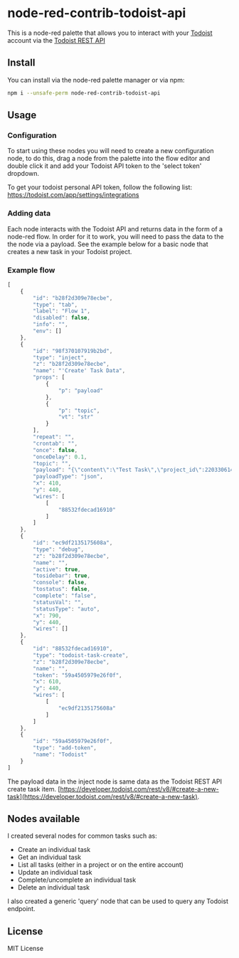 # node-red-contrib-todoist-api

This is a node-red palette that allows you to interact with your [Todoist](https://todoist.com) account via the [Todoist REST API](https://developer.todoist.com/rest/v1/#overview)

## Install

You can install via the node-red palette manager or via npm:

```bash
npm i --unsafe-perm node-red-contrib-todoist-api
```
## Usage
### Configuration

To start using these nodes you will need to create a new configuration node, to do this, drag a node from the palette into the flow editor and double click it and add your Todoist API token to the 'select token' dropdown.

To get your todoist personal API token, follow the following list: https://todoist.com/app/settings/integrations

### Adding data

Each node interacts with the Todoist API and returns data in the form of a node-red flow. In order for it to work, you will need to pass the data to the the node via a payload. See the example below for a basic node that creates a new task in your Todoist project.

### Example flow

```js
[
    {
        "id": "b28f2d309e78ecbe",
        "type": "tab",
        "label": "Flow 1",
        "disabled": false,
        "info": "",
        "env": []
    },
    {
        "id": "98f370107919b2bd",
        "type": "inject",
        "z": "b28f2d309e78ecbe",
        "name": "'Create' Task Data",
        "props": [
            {
                "p": "payload"
            },
            {
                "p": "topic",
                "vt": "str"
            }
        ],
        "repeat": "",
        "crontab": "",
        "once": false,
        "onceDelay": 0.1,
        "topic": "",
        "payload": "{\"content\":\"Test Task\",\"project_id\":2203306141,\"priority\":1}",
        "payloadType": "json",
        "x": 410,
        "y": 440,
        "wires": [
            [
                "88532fdecad16910"
            ]
        ]
    },
    {
        "id": "ec9df2135175608a",
        "type": "debug",
        "z": "b28f2d309e78ecbe",
        "name": "",
        "active": true,
        "tosidebar": true,
        "console": false,
        "tostatus": false,
        "complete": "false",
        "statusVal": "",
        "statusType": "auto",
        "x": 790,
        "y": 440,
        "wires": []
    },
    {
        "id": "88532fdecad16910",
        "type": "todoist-task-create",
        "z": "b28f2d309e78ecbe",
        "name": "",
        "token": "59a4505979e26f0f",
        "x": 610,
        "y": 440,
        "wires": [
            [
                "ec9df2135175608a"
            ]
        ]
    },
    {
        "id": "59a4505979e26f0f",
        "type": "add-token",
        "name": "Todoist"
    }
]
```

The payload data in the inject node is same data as the Todoist REST API create task item. [https://developer.todoist.com/rest/v8/#create-a-new-task](https://developer.todoist.com/rest/v8/#create-a-new-task).
## Nodes available

I created several nodes for common tasks such as:

- Create an individual task
- Get an individual task
- List all tasks (either in a project or on the entire account)
- Update an individual task
- Complete/uncomplete an individual task
- Delete an individual task

I also created a generic 'query' node that can be used to query any Todoist endpoint.
## License

MIT License
